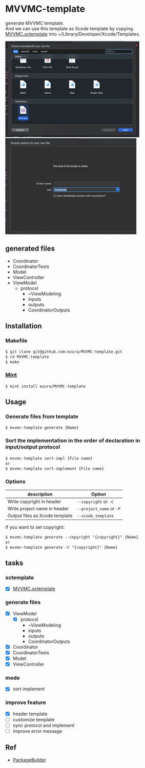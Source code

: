 # MVVMC-template

generate MVVMC template.  
And we can use this template as Xcode template by copying [MVVMC.xctemplate](https://github.com/ezura/MVVMC-template/tree/master/MVVMC.xctemplate) into ~/Library/Developer/Xcode/Templates.

<img src="./images/template_screenshot.png" height="300">  <img src="./images/template_file_screenshot.png" height="300">

## generated files
* Coordinator
* CoordinatorTests
* Model
* ViewController
* ViewModel
  - protocol
    - ~ViewModeling
    - inputs
    - outputs
    - CoordinatorOutputs

## Installation
### Makefile

```shell
$ git clone git@github.com:ezura/MVVMC-template.git
$ cd MVVMC-template
$ make
```

### [Mint](https://github.com/yonaskolb/mint)

```shell
$ mint install ezura/MVVMC-template
```

## Usage

### Generate files from template

```
$ mvvmc-template generate {Name}
```

### Sort the implementation in the order of declaration in input/output protocol

```
$ mvvmc-template sort-impl {File name}
or
$ mvvmc-template sort-implement {File name}
```

### Options

description | Option
--- | ---
Write copyright in header | `--copyright` or `-C`
Write project name in header | `--project_name` or `-P`
Output files as Xcode template|  `--xcode_template`

If you want to set copyright:

```
$ mvvmc-template generate --copyright "{copyright}" {Name}
or
$ mvvmc-template generate -C "{copyright}" {Name}
```

## tasks
### xctemplate
* [x] [MVVMC.xctemplate](https://github.com/ezura/MVVMC-template/tree/master/MVVMC.xctemplate)

### generate files
* [x] ViewModel
  - [x] protocol
    - ~ViewModeling
    - inputs
    - outputs
    - CoordinatorOutputs
* [x] Coordinator
* [x] CoordinatorTests
* [x] Model
* [x] ViewController

### mode
* [x] sort implement

### improve feature
* [x] header template
* [ ] customize template
* [ ] sync protocol and implement
* [ ] improve error message

## Ref
* [PackageBuilder](https://github.com/pixyzehn/PackageBuilder)
